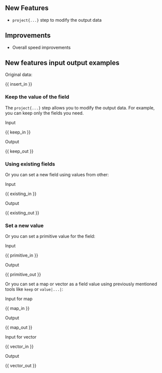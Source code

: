 ## New Features

* `project{...}` step to modify the output data

## Improvements

* Overall speed improvements

## New features input output examples

Original data:

{{ insert_in }}

### Keep the value of the field

The `project{...}` step allows you to modify the output data. For example, you can keep only the fields you need.

Input

{{ keep_in }}

Output

{{ keep_out }}

### Using existing fields

Or you can set a new field using values from other:

Input

{{ existing_in }}

Output

{{ existing_out }}

### Set a new value

Or you can set a primitive value for the field:

Input

{{ primitive_in }}

Output

{{ primitive_out }}

Or you can set a map or vector as a field value using previously mentioned tools like `keep` or `value|...|`:

Input for map

{{ map_in }}

Output

{{ map_out }}

Input for vector

{{ vector_in }}

Output

{{ vector_out }}